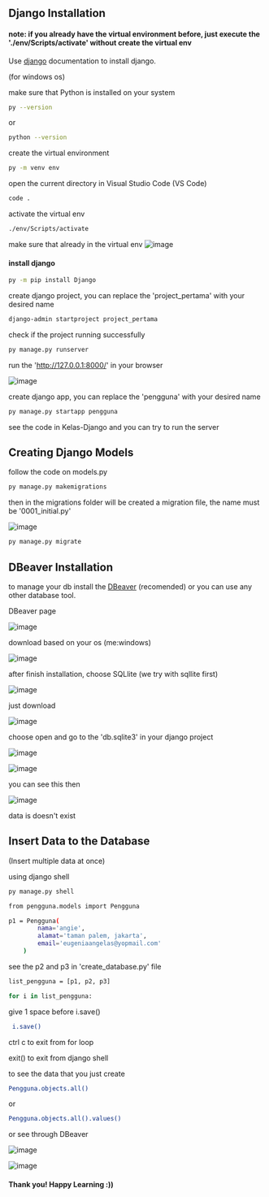 ## Django Installation
#### note: if you already have the virtual environment before, just execute the './env/Scripts/activate' without create the virtual env

Use [django](https://www.djangoproject.com/) documentation to install django.

(for windows os)

make sure that Python is installed on your system
```bash
py --version
```
or
```bash
python --version
```
create the virtual environment
```bash
py -m venv env
```
open the current directory in Visual Studio Code (VS Code)
```bash
code .
```
activate the virtual env
```bash
./env/Scripts/activate
```
make sure that already in the virtual env
![image](https://github.com/eugeniaangie/Women-In-Tech-2023-Kuncie-x-Kominfo/assets/62442475/1a64aa08-0ee6-4ae3-bdc0-c00d3c5efcc4)

#### install django
```bash
py -m pip install Django
```
create django project, you can replace the 'project_pertama' with your desired name
```bash
django-admin startproject project_pertama
```
check if the project running successfully
```bash
py manage.py runserver 
```
run the 'http://127.0.0.1:8000/' in your browser

![image](https://github.com/eugeniaangie/Women-In-Tech-2023-Kuncie-x-Kominfo/assets/62442475/164822c7-18b0-4c0b-9fa4-2ac62f1da870)

create django app, you can replace the 'pengguna' with your desired name
```bash
py manage.py startapp pengguna
```
see the code in Kelas-Django and you can try to run the server


## Creating Django Models

follow the code on models.py
```bash
py manage.py makemigrations
```
then in the migrations folder will be created a migration file, the name must be '0001_initial.py'

![image](https://github.com/eugeniaangie/Women-In-Tech-2023-Kuncie-x-Kominfo/assets/62442475/231f3456-f0ec-4ec7-bb22-2fbdc1e0f08a)

```bash
py manage.py migrate
```
## DBeaver Installation
to manage your db install the [DBeaver](https://dbeaver.io/download/) (recomended) or you can use any other database tool.

DBeaver page

![image](https://github.com/eugeniaangie/Women-In-Tech-2023-Kuncie-x-Kominfo/assets/62442475/b970c5af-6e4e-439a-88a8-67663c2de478)


download based on your os (me:windows)

![image](https://github.com/eugeniaangie/Women-In-Tech-2023-Kuncie-x-Kominfo/assets/62442475/d1129f00-3c7b-4ac0-837f-9870cc2ab9cc)

after finish installation, choose SQLlite (we try with sqllite first)

![image](https://github.com/eugeniaangie/Women-In-Tech-2023-Kuncie-x-Kominfo/assets/62442475/27165059-88fc-44c9-9c3d-a26d8df641e8)

just download

![image](https://github.com/eugeniaangie/Women-In-Tech-2023-Kuncie-x-Kominfo/assets/62442475/4359ce28-5cdb-47e0-9e48-9d392cc20e17)

choose open and go to the 'db.sqlite3' in your django project

![image](https://github.com/eugeniaangie/Women-In-Tech-2023-Kuncie-x-Kominfo/assets/62442475/5c93ed73-c338-41e8-b36f-ce90b8c55622)

![image](https://github.com/eugeniaangie/Women-In-Tech-2023-Kuncie-x-Kominfo/assets/62442475/046e9904-654d-4d85-a90b-e96843d6868c)


you can see this then

![image](https://github.com/eugeniaangie/Women-In-Tech-2023-Kuncie-x-Kominfo/assets/62442475/2be45ac1-358b-4bdc-8464-418436a402fa)


data is doesn't exist

## Insert Data to the Database
(Insert multiple data at once)

using django shell
```bash
py manage.py shell
```
```bash
from pengguna.models import Pengguna
```
```bash
p1 = Pengguna(
        nama='angie',
        alamat='taman palem, jakarta',
        email='eugeniaangelas@yopmail.com'
    )
```

see the p2 and p3 in 'create_database.py' file
```bash
list_pengguna = [p1, p2, p3]
```
```bash
for i in list_pengguna:
```
give 1 space before i.save()
```bash
 i.save()
```
ctrl c to exit from for loop

exit() to exit from django shell

to see the data that you just create
```bash
Pengguna.objects.all()
```
or
```bash
Pengguna.objects.all().values()
```
or see through DBeaver

![image](https://github.com/eugeniaangie/Women-In-Tech-2023-Kuncie-x-Kominfo/assets/62442475/f945c6bc-d90c-4f30-a924-f2846a576bc6)

![image](https://github.com/eugeniaangie/Women-In-Tech-2023-Kuncie-x-Kominfo/assets/62442475/6c4f2ab3-f19a-4b92-b317-ba13dc21f128)



#### Thank you! Happy Learning :))
